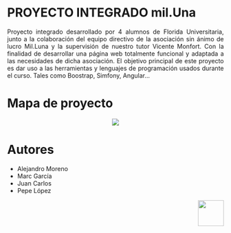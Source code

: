 
 # PROYECTO INTEGRADO mil.Una

<p align="justify">Proyecto integrado desarrollado por 4 alumnos de Florida Universitaria, junto a la colaboración del equipo directivo de la asociación sin ánimo de lucro Mil.Luna y la supervisión de nuestro tutor Vicente Monfort. Con la finalidad de desarrollar una página web totalmente funcional y adaptada a las necesidades de dicha asociación. El objetivo principal de este proyecto es dar uso a las herramientas y lenguajes de programación usados durante el curso. Tales como Boostrap, Simfony, Angular...</p>

# Mapa de proyecto

<p align="center"><img src="https://github.com/alexms2412/Mil.Una/blob/main/documentos/powdev/media/Mapa%20Mental.jpeg"></p>


# Autores

  - Alejandro Moreno
  - Marc García
  - Juan Carlos
  - Pepe López </p>

<p align="right">
 <img src="https://github.com/alexms2412/Mil.Una/blob/main/media/images/logo.jpeg" width="60"
     height="60"></p>
